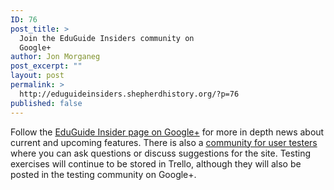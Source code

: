 ```yaml
---
ID: 76
post_title: >
  Join the EduGuide Insiders community on
  Google+
author: Jon Morganeg
post_excerpt: ""
layout: post
permalink: >
  http://eduguideinsiders.shepherdhistory.org/?p=76
published: false
---
```

<p>Follow the <a href="https://plus.google.com/b/102906894756847084014/102906894756847084014">EduGuide Insider page on Google+</a> for more in depth news about current and upcoming features. There is also a <a href="https://plus.google.com/b/102906894756847084014/communities/107310603151482085733">community for user testers</a> where you can ask questions or discuss suggestions for the site. Testing exercises will continue to be stored in Trello, although they will also be posted in the testing community on Google+.</p>